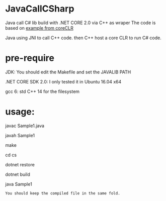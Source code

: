 # JavaCallCSharp
Java call C# lib build with .NET CORE 2.0 via C++ as wraper
The code is based on [example from coreCLR](https://github.com/dotnet/coreclr/tree/master/src/coreclr/hosts/unixcoreruncommon)

Java using JNI to call C++ code. then C++ host a core CLR to run C# code.
# pre-require
JDK: You should edit the Makefile and set the JAVALIB PATH

.NET CORE SDK 2.0: I only tested it in Ubuntu 16.04 x64

gcc 6: std C++ 14 for the filesystem

# usage:
javac Sample1.java

javah Sample1

make

cd cs

dotnet restore

dotnet build 

java Sample1 


`You should keep the compiled file in the same fold.`
